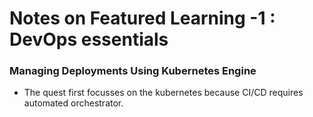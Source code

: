 # Notes on Featured Learning -1 : DevOps essentials

### Managing Deployments Using Kubernetes Engine
* The quest first focusses on the kubernetes because CI/CD requires automated orchestrator.
